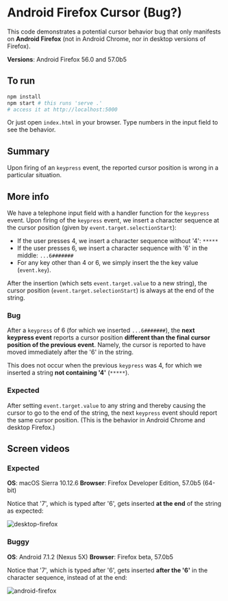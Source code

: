 # Android Firefox Cursor (Bug?)

This code demonstrates a potential cursor behavior bug that only manifests on **Android Firefox** (not in Android Chrome, nor in desktop versions of Firefox).

**Versions**: Android Firefox 56.0 and 57.0b5

## To run

```bash
npm install
npm start # this runs 'serve .'
# access it at http://localhost:5000
```

Or just open `index.html` in your browser. Type numbers in the input field to see the behavior.

## Summary

Upon firing of an `keypress` event, the reported cursor position is wrong in a particular situation.

## More info

We have a telephone input field with a handler function for the `keypress` event. Upon firing of the `keypress` event, we insert a character sequence at the cursor position (given by `event.target.selectionStart`):

* If the user presses 4, we insert a character sequence without '4': `*****`
* If the user presses 6, we insert a character sequence with '6' in the middle: `...6#######`
* For any key other than 4 or 6, we simply insert the the key value  (`event.key`).

After the insertion (which sets `event.target.value` to a new string), the cursor position (`event.target.selectionStart`) is always at the end of the string.

### Bug

After a `keypress` of 6 (for which we inserted `...6#######`), the **next keypress event** reports a cursor position **different than the final cursor position of the previous event**. Namely, the cursor is reported to have moved immediately after the '6' in the string.

This does not occur when the previous `keypress` was 4, for which we inserted a string **not containing '4'** (`*****`). 

### Expected

After setting `event.target.value` to any string and thereby causing the cursor to go to the end of the string, the next `keypress` event should report the same cursor position. (This is the behavior in Android Chrome and desktop Firefox.)

## Screen videos

### Expected

**OS**: macOS Sierra 10.12.6
**Browser**: Firefox Developer Edition, 57.0b5 (64-bit)

Notice that '7', which is typed after '6', gets inserted **at the end** of the string as expected:

![desktop-firefox](./desktop-firefox.gif)

### Buggy

**OS**: Android 7.1.2 (Nexus 5X)
**Browser**: Firefox beta, 57.0b5

Notice that '7', which is typed after '6', gets inserted **after the '6'** in the character sequence, instead of at the end:

![android-firefox](./android-firefox.gif)